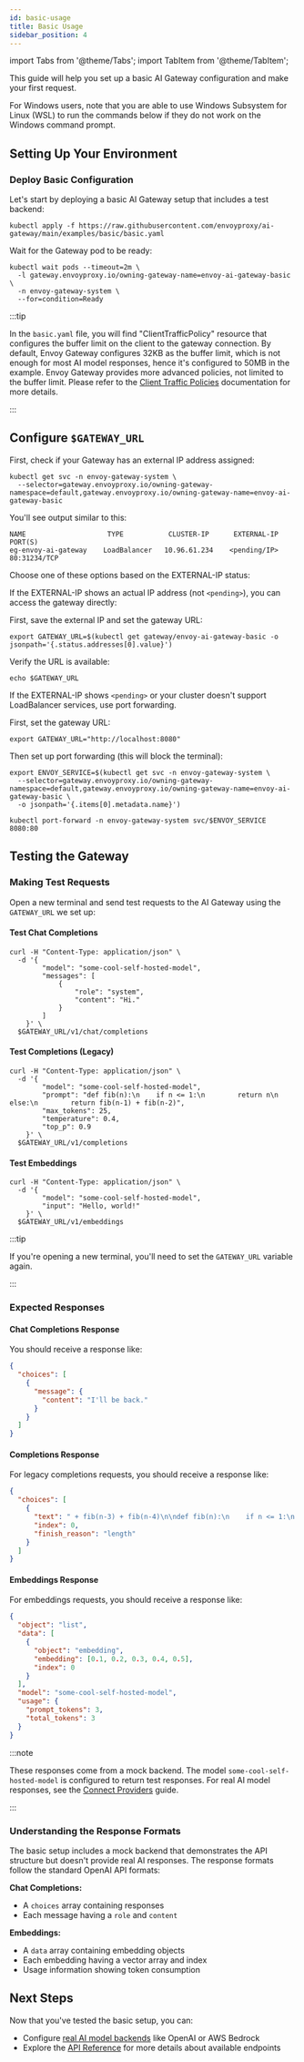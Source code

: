 ```yaml
---
id: basic-usage
title: Basic Usage
sidebar_position: 4
---
```


import Tabs from '@theme/Tabs';
import TabItem from '@theme/TabItem';

This guide will help you set up a basic AI Gateway configuration and make your first request.

For Windows users, note that you are able to use Windows Subsystem for Linux (WSL) to run the commands below if they do not work on the Windows command prompt.

## Setting Up Your Environment

### Deploy Basic Configuration

Let's start by deploying a basic AI Gateway setup that includes a test backend:

```shell
kubectl apply -f https://raw.githubusercontent.com/envoyproxy/ai-gateway/main/examples/basic/basic.yaml
```

Wait for the Gateway pod to be ready:

```shell
kubectl wait pods --timeout=2m \
  -l gateway.envoyproxy.io/owning-gateway-name=envoy-ai-gateway-basic \
  -n envoy-gateway-system \
  --for=condition=Ready
```

:::tip

In the `basic.yaml` file, you will find "ClientTrafficPolicy" resource that configures the buffer limit on the client to the gateway connection.
By default, Envoy Gateway configures 32KB as the buffer limit, which is not enough for most AI model responses, hence it's configured to 50MB in the example.
Envoy Gateway provides more advanced policies, not limited to the buffer limit. Please refer to the [Client Traffic Policies](https://gateway.envoyproxy.io/latest/tasks/traffic/client-traffic-policy/) documentation for more details.

:::

## Configure `$GATEWAY_URL`

First, check if your Gateway has an external IP address assigned:

```shell
kubectl get svc -n envoy-gateway-system \
  --selector=gateway.envoyproxy.io/owning-gateway-namespace=default,gateway.envoyproxy.io/owning-gateway-name=envoy-ai-gateway-basic
```

You'll see output similar to this:

```
NAME                    TYPE           CLUSTER-IP      EXTERNAL-IP      PORT(S)
eg-envoy-ai-gateway    LoadBalancer   10.96.61.234    <pending/IP>     80:31234/TCP
```

Choose one of these options based on the EXTERNAL-IP status:

<Tabs>
<TabItem value="external-ip" label="Using External IP">

If the EXTERNAL-IP shows an actual IP address (not `<pending>`), you can access the gateway directly:

First, save the external IP and set the gateway URL:

```shell
export GATEWAY_URL=$(kubectl get gateway/envoy-ai-gateway-basic -o jsonpath='{.status.addresses[0].value}')
```

Verify the URL is available:

```shell
echo $GATEWAY_URL
```

</TabItem>
<TabItem value="port-forward" label="Using Port Forwarding">

If the EXTERNAL-IP shows `<pending>` or your cluster doesn't support LoadBalancer services, use port forwarding.

First, set the gateway URL:

```shell
export GATEWAY_URL="http://localhost:8080"
```

Then set up port forwarding (this will block the terminal):

```shell
export ENVOY_SERVICE=$(kubectl get svc -n envoy-gateway-system \
  --selector=gateway.envoyproxy.io/owning-gateway-namespace=default,gateway.envoyproxy.io/owning-gateway-name=envoy-ai-gateway-basic \
  -o jsonpath='{.items[0].metadata.name}')

kubectl port-forward -n envoy-gateway-system svc/$ENVOY_SERVICE 8080:80
```

</TabItem>
</Tabs>

## Testing the Gateway

### Making Test Requests

Open a new terminal and send test requests to the AI Gateway using the `GATEWAY_URL` we set up:

#### Test Chat Completions

```shell
curl -H "Content-Type: application/json" \
  -d '{
        "model": "some-cool-self-hosted-model",
        "messages": [
            {
                "role": "system",
                "content": "Hi."
            }
        ]
    }' \
  $GATEWAY_URL/v1/chat/completions
```

#### Test Completions (Legacy)

```shell
curl -H "Content-Type: application/json" \
  -d '{
        "model": "some-cool-self-hosted-model",
        "prompt": "def fib(n):\n    if n <= 1:\n        return n\n    else:\n        return fib(n-1) + fib(n-2)",
        "max_tokens": 25,
        "temperature": 0.4,
        "top_p": 0.9
    }' \
  $GATEWAY_URL/v1/completions
```

#### Test Embeddings

```shell
curl -H "Content-Type: application/json" \
  -d '{
        "model": "some-cool-self-hosted-model",
        "input": "Hello, world!"
    }' \
  $GATEWAY_URL/v1/embeddings
```

:::tip

If you're opening a new terminal, you'll need to set the `GATEWAY_URL` variable again.

:::

### Expected Responses

#### Chat Completions Response

You should receive a response like:

```json
{
  "choices": [
    {
      "message": {
        "content": "I'll be back."
      }
    }
  ]
}
```

#### Completions Response

For legacy completions requests, you should receive a response like:

```json
{
  "choices": [
    {
      "text": " + fib(n-3) + fib(n-4)\n\ndef fib(n):\n    if n <= 1:\n        return",
      "index": 0,
      "finish_reason": "length"
    }
  ]
}
```

#### Embeddings Response

For embeddings requests, you should receive a response like:

```json
{
  "object": "list",
  "data": [
    {
      "object": "embedding",
      "embedding": [0.1, 0.2, 0.3, 0.4, 0.5],
      "index": 0
    }
  ],
  "model": "some-cool-self-hosted-model",
  "usage": {
    "prompt_tokens": 3,
    "total_tokens": 3
  }
}
```

:::note

These responses come from a mock backend. The model `some-cool-self-hosted-model` is configured to return test responses.
For real AI model responses, see the [Connect Providers](./connect-providers) guide.

:::

### Understanding the Response Formats

The basic setup includes a mock backend that demonstrates the API structure but doesn't provide real AI responses. The response formats follow the standard OpenAI API formats:

**Chat Completions:**

- A `choices` array containing responses
- Each message having a `role` and `content`

**Embeddings:**

- A `data` array containing embedding objects
- Each embedding having a vector array and index
- Usage information showing token consumption

## Next Steps

Now that you've tested the basic setup, you can:

- Configure [real AI model backends](./connect-providers) like OpenAI or AWS Bedrock
- Explore the [API Reference](../api/) for more details about available endpoints
